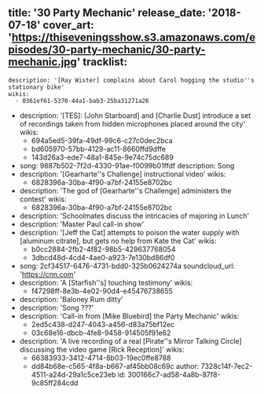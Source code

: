 title: '30 Party Mechanic'
release_date: '2018-07-18'
cover_art: 'https://thiseveningsshow.s3.amazonaws.com/episodes/30-party-mechanic/30-party-mechanic.jpg'
tracklist:
  -
    description: '[Ray Wister] complains about Carol hogging the studio''s stationary bike'
    wikis:
      - 0361ef61-5370-44a1-bab3-25ba31271a26
  -
    description: '[TES]: [John Starboard] and [Charlie Dust] introduce a set of recordings taken from hidden microphones placed around the city'
    wikis:
      - 694a5ed5-39fa-49df-99c6-c27c0dec2bca
      - bd605970-57bb-4129-ac11-8660ffd9dffe
      - 143d26a3-ede7-48a1-845e-9e74c75dc689
  -
    song: 9887b502-7f2d-4330-91ae-f0099b01ffdf
    description: Song
  -
    description: '[Gearharte''s Challenge] instructional video'
    wikis:
      - 6828396a-30ba-4f90-a7bf-24155e8702bc
  -
    description: 'The god of [Gearharte''s Challenge] administers the contest'
    wikis:
      - 6828396a-30ba-4f90-a7bf-24155e8702bc
  -
    description: 'Schoolmates discuss the intricacies of majoring in Lunch'
  -
    description: 'Master Paul call-in show'
  -
    description: '[Jeff the Cat] attempts to poison the water supply with [aluminum citrate], but gets no help from Kate the Cat'
    wikis:
      - b0cc2884-2fb2-4f82-98b5-429637768054
      - 3dbcd48d-4cd4-4ae0-a923-7e130bd86df0
  -
    song: 2cf34517-6476-4731-bdd0-325b0624274a
    soundcloud_url: 'https://cnn.com'
  -
    description: 'A [Starfish''s] touching testimony'
    wikis:
      - f47298ff-8e3b-4e02-90d4-e45476738655
  -
    description: 'Baloney Rum ditty'
  -
    description: 'Song ???'
  -
    description: 'Call-in from [Mike Bluebird] the Party Mechanic'
    wikis:
      - 2ed5c438-d247-4043-a456-d83a75bf12ec
      - 03c68e16-dbcb-4fe8-9458-914505f91e62
  -
    description: 'A live recording of a real [Pirate''s Mirror Talking Circle] discussing the video game [Rick Reception]'
    wikis:
      - 66383933-3412-4714-8b03-19ec0ffe8788
      - dd84b68e-c565-4f8a-b667-af45bb08c69c
author: 7328c14f-7ec2-4511-a24d-29a1c5ce23eb
id: 300166c7-ad58-4a8b-87f8-9c85ff284cdd
